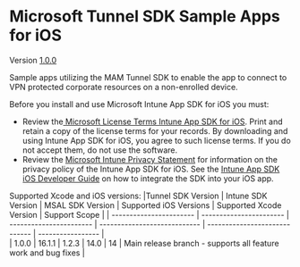 # Microsoft Tunnel SDK Sample Apps for iOS 

Version [1.0.0](https://github.com/msintuneappsdk/ms-intune-tunnel-iOS-sampleapps)

Sample apps utilizing the MAM Tunnel SDK to enable the app to connect to VPN protected corporate resources on a non-enrolled device.

Before you install and use Microsoft Intune App SDK for iOS you must:

- Review the[ Microsoft License Terms Intune App SDK for iOS](https://github.com/msintuneappsdk/ms-intune-app-sdk-ios/blob/main/Microsoft%20License%20Terms%20Intune%20App%20SDK%20for%20iOS.pdf). Print and retain a copy of the license terms for your records. By downloading and using Intune App SDK for iOS, you agree to such license terms. If you do not accept them, do not use the software.
- Review the [Microsoft Intune Privacy Statement](https://www.microsoft.com/en-us/trust-center/privacy/data-location?rtc=1) for information on the privacy policy of the Intune App SDK for iOS.
See the [Intune App SDK iOS Developer Guide](https://learn.microsoft.com/en-us/mem/intune/developer/app-sdk-ios) on how to integrate the SDK into your iOS app.

Supported Xcode and iOS versions:
|Tunnel SDK Version | Intune SDK Version  | MSAL SDK Version  | Supported iOS Versions  | Supported Xcode Version | Support Scope |
| ----------------------- | ----------------------- | ----------------------- | ---------------------------- | -----------------------------  | ----------------- |                         
| 1.0.0                     | 16.1.1                     | 1.2.3              | 14.0                               | 14                                       | Main release branch - supports all feature work and bug fixes |
